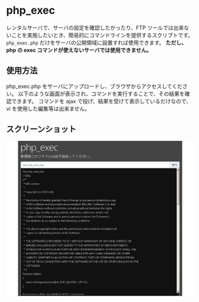 # php_exec

レンタルサーバで、サーバの設定を確認したかったり、FTP ツールでは出来ないことを実施したいとき、簡易的にコマンドラインを提供するスクリプトです。
`php_exec.php` だけをサーバの公開領域に設置すれば使用できます。
**ただし、php の exec コマンドが使えないサーバでは使用できません。**

## 使用方法

php_exec.php をサーバにアップロードし、ブラウザからアクセスしてください。
以下のような画面が表示され、コマンドを実行することで、その結果を確認できます。
コマンドを ajax で投げ、結果を受けて表示しているだけなので、vi を使用した編集等は出来ません。

## スクリーンショット

![スクリーンショット](Screenshot.png)